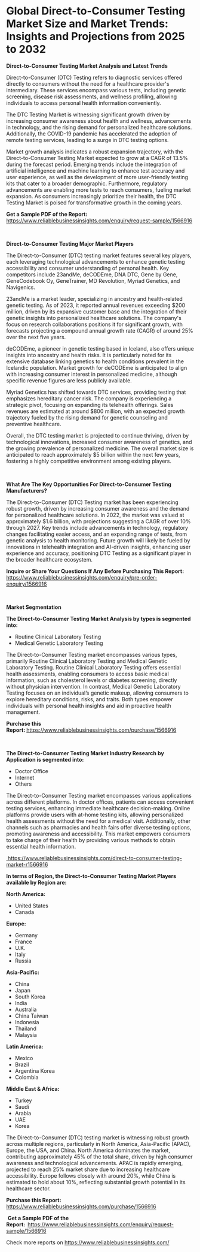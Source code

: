 <p><h1>Global Direct-to-Consumer Testing Market Size and Market Trends: Insights and Projections from 2025 to 2032</h1></p><p><strong>Direct-to-Consumer Testing Market Analysis and Latest Trends</strong></p>
<p><p>Direct-to-Consumer (DTC) Testing refers to diagnostic services offered directly to consumers without the need for a healthcare provider's intermediary. These services encompass various tests, including genetic screening, disease risk assessments, and wellness profiling, allowing individuals to access personal health information conveniently. </p><p>The DTC Testing Market is witnessing significant growth driven by increasing consumer awareness about health and wellness, advancements in technology, and the rising demand for personalized healthcare solutions. Additionally, the COVID-19 pandemic has accelerated the adoption of remote testing services, leading to a surge in DTC testing options.</p><p>Market growth analysis indicates a robust expansion trajectory, with the Direct-to-Consumer Testing Market expected to grow at a CAGR of 13.5% during the forecast period. Emerging trends include the integration of artificial intelligence and machine learning to enhance test accuracy and user experience, as well as the development of more user-friendly testing kits that cater to a broader demographic. Furthermore, regulatory advancements are enabling more tests to reach consumers, fueling market expansion. As consumers increasingly prioritize their health, the DTC Testing Market is poised for transformative growth in the coming years.</p></p>
<p><strong>Get a Sample PDF of the Report:&nbsp;</strong> <a href="https://www.reliablebusinessinsights.com/enquiry/request-sample/1566916?utm_campaign=3105&utm_medium=2&utm_source=Github&utm_content=ia&utm_term=22032025&utm_id=direct-to-consumer-testing">https://www.reliablebusinessinsights.com/enquiry/request-sample/1566916</a></p>
<p>&nbsp;</p>
<p><strong>Direct-to-Consumer Testing Major Market Players</strong></p>
<p><p>The Direct-to-Consumer (DTC) testing market features several key players, each leveraging technological advancements to enhance genetic testing accessibility and consumer understanding of personal health. Key competitors include 23andMe, deCODEme, DNA DTC, Gene by Gene, GeneCodebook Oy, GeneTrainer, MD Revolution, Myriad Genetics, and Navigenics.</p><p>23andMe is a market leader, specializing in ancestry and health-related genetic testing. As of 2023, it reported annual revenues exceeding $200 million, driven by its expansive customer base and the integration of their genetic insights into personalized healthcare solutions. The company's focus on research collaborations positions it for significant growth, with forecasts projecting a compound annual growth rate (CAGR) of around 25% over the next five years.</p><p>deCODEme, a pioneer in genetic testing based in Iceland, also offers unique insights into ancestry and health risks. It is particularly noted for its extensive database linking genetics to health conditions prevalent in the Icelandic population. Market growth for deCODEme is anticipated to align with increasing consumer interest in personalized medicine, although specific revenue figures are less publicly available.</p><p>Myriad Genetics has shifted towards DTC services, providing testing that emphasizes hereditary cancer risk. The company is experiencing a strategic pivot, focusing on expanding its telehealth offerings. Sales revenues are estimated at around $800 million, with an expected growth trajectory fueled by the rising demand for genetic counseling and preventive healthcare.</p><p>Overall, the DTC testing market is projected to continue thriving, driven by technological innovations, increased consumer awareness of genetics, and the growing prevalence of personalized medicine. The overall market size is anticipated to reach approximately $5 billion within the next few years, fostering a highly competitive environment among existing players.</p></p>
<p>&nbsp;</p>
<p><strong>What Are The Key Opportunities For Direct-to-Consumer Testing Manufacturers?</strong></p>
<p><p>The Direct-to-Consumer (DTC) Testing market has been experiencing robust growth, driven by increasing consumer awareness and the demand for personalized healthcare solutions. In 2022, the market was valued at approximately $1.6 billion, with projections suggesting a CAGR of over 10% through 2027. Key trends include advancements in technology, regulatory changes facilitating easier access, and an expanding range of tests, from genetic analysis to health monitoring. Future growth will likely be fueled by innovations in telehealth integration and AI-driven insights, enhancing user experience and accuracy, positioning DTC Testing as a significant player in the broader healthcare ecosystem.</p></p>
<p><strong>Inquire or Share Your Questions If Any Before Purchasing This Report:</strong> <a href="https://www.reliablebusinessinsights.com/enquiry/pre-order-enquiry/1566916?utm_campaign=3105&utm_medium=2&utm_source=Github&utm_content=ia&utm_term=22032025&utm_id=direct-to-consumer-testing">https://www.reliablebusinessinsights.com/enquiry/pre-order-enquiry/1566916</a></p>
<p>&nbsp;</p>
<p><strong>Market Segmentation</strong></p>
<p><strong>The Direct-to-Consumer Testing Market Analysis by types is segmented into:</strong></p>
<p><ul><li>Routine Clinical Laboratory Testing</li><li>Medical Genetic Laboratory Testing</li></ul></p>
<p><p>The Direct-to-Consumer Testing market encompasses various types, primarily Routine Clinical Laboratory Testing and Medical Genetic Laboratory Testing. Routine Clinical Laboratory Testing offers essential health assessments, enabling consumers to access basic medical information, such as cholesterol levels or diabetes screening, directly without physician intervention. In contrast, Medical Genetic Laboratory Testing focuses on an individual’s genetic makeup, allowing consumers to explore hereditary conditions, risks, and traits. Both types empower individuals with personal health insights and aid in proactive health management.</p></p>
<p><strong>Purchase this Report:&nbsp;</strong><a href="https://www.reliablebusinessinsights.com/purchase/1566916?utm_campaign=3105&utm_medium=2&utm_source=Github&utm_content=ia&utm_term=22032025&utm_id=direct-to-consumer-testing">https://www.reliablebusinessinsights.com/purchase/1566916</a></p>
<p>&nbsp;</p>
<p><strong>The Direct-to-Consumer Testing Market Industry Research by Application is segmented into:</strong></p>
<p><ul><li>Doctor Office</li><li>Internet</li><li>Others</li></ul></p>
<p><p>The Direct-to-Consumer Testing market encompasses various applications across different platforms. In doctor offices, patients can access convenient testing services, enhancing immediate healthcare decision-making. Online platforms provide users with at-home testing kits, allowing personalized health assessments without the need for a medical visit. Additionally, other channels such as pharmacies and health fairs offer diverse testing options, promoting awareness and accessibility. This market empowers consumers to take charge of their health by providing various methods to obtain essential health information.</p></p>
<p><a href="https://www.reliablebusinessinsights.com/direct-to-consumer-testing-market-r1566916?utm_campaign=3105&utm_medium=2&utm_source=Github&utm_content=ia&utm_term=22032025&utm_id=direct-to-consumer-testing">&nbsp;https://www.reliablebusinessinsights.com/direct-to-consumer-testing-market-r1566916</a></p>
<p><strong>In terms of Region, the Direct-to-Consumer Testing Market Players available by Region are:</strong></p>
<p>
    <p> <strong> North America: </strong>
        <ul>
            <li>United States</li>
            <li>Canada</li>
        </ul>
        </p> 
    <p> <strong> Europe: </strong>
        <ul>
            <li>Germany</li>
            <li>France</li>
            <li>U.K.</li>
            <li>Italy</li>
            <li>Russia</li>
        </ul>
        </p> 
    <p> <strong> Asia-Pacific: </strong>
        <ul>
            <li>China</li>
            <li>Japan</li>
            <li>South Korea</li>
            <li>India</li>
            <li>Australia</li>
            <li>China Taiwan</li>
            <li>Indonesia</li>
            <li>Thailand</li>
            <li>Malaysia</li>
        </ul>
        </p> 
    <p> <strong> Latin America: </strong>
        <ul>
            <li>Mexico</li>
            <li>Brazil</li>
            <li>Argentina Korea</li>
            <li>Colombia</li>
        </ul>
        </p> 
    <p> <strong> Middle East & Africa: </strong>
        <ul>
            <li>Turkey</li>
            <li>Saudi</li>
            <li>Arabia</li>
            <li>UAE</li>
            <li>Korea</li>
        </ul>
    </p>
    </p>
<p><p>The Direct-to-Consumer (DTC) testing market is witnessing robust growth across multiple regions, particularly in North America, Asia-Pacific (APAC), Europe, the USA, and China. North America dominates the market, contributing approximately 45% of the total share, driven by high consumer awareness and technological advancements. APAC is rapidly emerging, projected to reach 25% market share due to increasing healthcare accessibility. Europe follows closely with around 20%, while China is estimated to hold about 10%, reflecting substantial growth potential in its healthcare sector.</p></p>
<p><strong>Purchase this Report: </strong><a href="https://www.reliablebusinessinsights.com/purchase/1566916?utm_campaign=3105&utm_medium=2&utm_source=Github&utm_content=ia&utm_term=22032025&utm_id=direct-to-consumer-testing">https://www.reliablebusinessinsights.com/purchase/1566916</a></p>
<p>&nbsp;<strong>Get a Sample PDF of the Report:&nbsp;&nbsp;</strong><a href="https://www.reliablebusinessinsights.com/enquiry/request-sample/1566916?utm_campaign=3105&utm_medium=2&utm_source=Github&utm_content=ia&utm_term=22032025&utm_id=direct-to-consumer-testing">https://www.reliablebusinessinsights.com/enquiry/request-sample/1566916</a></p>
<p><strong></strong></p>
<p>Check more reports on <a href="https://www.reliablebusinessinsights.com/?utm_campaign=3105&utm_medium=2&utm_source=Github&utm_content=ia&utm_term=22032025&utm_id=direct-to-consumer-testing">https://www.reliablebusinessinsights.com/</a></p>